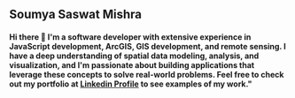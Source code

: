 
## Soumya Saswat Mishra

#### Hi there 👋 I'm a software developer with extensive experience in JavaScript development, ArcGIS, GIS development, and remote sensing. I have a deep understanding of spatial data modeling, analysis, and visualization, and I'm passionate about building applications that leverage these concepts to solve real-world problems. Feel free to check out my portfolio at [Linkedin Profile](www.linkedin.com/in/soumya-saswat-mishra-5097a8a2) to see examples of my work."


<!--
**saswat97/saswat97** is a ✨ _special_ ✨ repository because its `README.md` (this file) appears on your GitHub profile.

Here are some ideas to get you started:

- 🔭 I’m currently working on ...
- 🌱 I’m currently learning ...
- 👯 I’m looking to collaborate on ...
- 🤔 I’m looking for help with ...
- 💬 Ask me about ...
- 📫 How to reach me: ...
- 😄 Pronouns: ...
- ⚡ Fun fact: ...
-->
